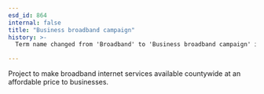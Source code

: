 ```yaml
---
esd_id: 864
internal: false
title: "Business broadband campaign"
history: >-
  Term name changed from 'Broadband' to 'Business broadband campaign' in version 3.00.

---
```


Project to make broadband internet services available countywide at an affordable price to businesses.


